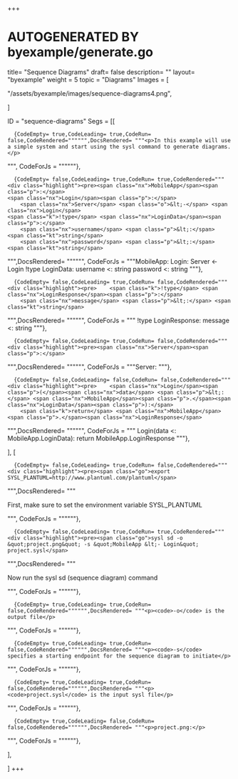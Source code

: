 +++
# AUTOGENERATED BY byexample/generate.go
title= "Sequence Diagrams"
draft= false
description= ""
layout= "byexample"
weight = 5
topic = "Diagrams"
Images = [
  
  "/assets/byexample/images/sequence-diagrams4.png",
  
]

ID = "sequence-diagrams"
Segs = [[
  
      {CodeEmpty= true,CodeLeading= true,CodeRun= false,CodeRendered="""""",DocsRendered= """<p>In this example will use a simple system and start using the sysl command to generate diagrams.</p>
""", CodeForJs = """"""},

      {CodeEmpty= false,CodeLeading= true,CodeRun= true,CodeRendered="""<div class="highlight"><pre><span class="nx">MobileApp</span><span class="p">:</span>
    <span class="nx">Login</span><span class="p">:</span>
        <span class="nx">Server</span> <span class="o">&lt;-</span> <span class="nx">Login</span>
    <span class="k">!type</span> <span class="nx">LoginData</span><span class="p">:</span>
        <span class="nx">username</span> <span class="p">&lt;:</span> <span class="kt">string</span>
        <span class="nx">password</span> <span class="p">&lt;:</span> <span class="kt">string</span>
</pre></div>
""",DocsRendered= """""", CodeForJs = """MobileApp:
    Login:
        Server <- Login
    !type LoginData:
        username <: string
        password <: string
"""},

      {CodeEmpty= false,CodeLeading= true,CodeRun= false,CodeRendered="""<div class="highlight"><pre>    <span class="k">!type</span> <span class="nx">LoginResponse</span><span class="p">:</span>
        <span class="nx">message</span> <span class="p">&lt;:</span> <span class="kt">string</span>
</pre></div>
""",DocsRendered= """""", CodeForJs = """    !type LoginResponse:
        message <: string
"""},

      {CodeEmpty= false,CodeLeading= true,CodeRun= false,CodeRendered="""<div class="highlight"><pre><span class="nx">Server</span><span class="p">:</span>
</pre></div>
""",DocsRendered= """""", CodeForJs = """Server:
"""},

      {CodeEmpty= false,CodeLeading= false,CodeRun= false,CodeRendered="""<div class="highlight"><pre>    <span class="nx">Login</span><span class="p">(</span><span class="nx">data</span> <span class="p">&lt;:</span> <span class="nx">MobileApp</span><span class="p">.</span><span class="nx">LoginData</span><span class="p">):</span>
        <span class="k">return</span> <span class="nx">MobileApp</span><span class="p">.</span><span class="nx">LoginResponse</span>
</pre></div>
""",DocsRendered= """""", CodeForJs = """    Login(data <: MobileApp.LoginData):
        return MobileApp.LoginResponse
"""},

],
[
  
      {CodeEmpty= false,CodeLeading= true,CodeRun= false,CodeRendered="""<div class="highlight"><pre><span class="go">export SYSL_PLANTUML=http://www.plantuml.com/plantuml</span>
</pre></div>
""",DocsRendered= """<p>First, make sure to set the environment variable SYSL_PLANTUML</p>
""", CodeForJs = """"""},

      {CodeEmpty= false,CodeLeading= true,CodeRun= true,CodeRendered="""<div class="highlight"><pre><span class="go">sysl sd -o &quot;project.png&quot; -s &quot;MobileApp &lt;- Login&quot; project.sysl</span>
</pre></div>
""",DocsRendered= """<p>Now run the sysl sd (sequence diagram) command</p>
""", CodeForJs = """"""},

      {CodeEmpty= true,CodeLeading= true,CodeRun= false,CodeRendered="""""",DocsRendered= """<p><code>-o</code> is the output file</p>
""", CodeForJs = """"""},

      {CodeEmpty= true,CodeLeading= true,CodeRun= false,CodeRendered="""""",DocsRendered= """<p><code>-s</code> specifies a starting endpoint for the sequence diagram to initiate</p>
""", CodeForJs = """"""},

      {CodeEmpty= true,CodeLeading= true,CodeRun= false,CodeRendered="""""",DocsRendered= """<p><code>project.sysl</code> is the input sysl file</p>
""", CodeForJs = """"""},

      {CodeEmpty= true,CodeLeading= false,CodeRun= false,CodeRendered="""""",DocsRendered= """<p>project.png:</p>
""", CodeForJs = """"""},

],

]
+++


